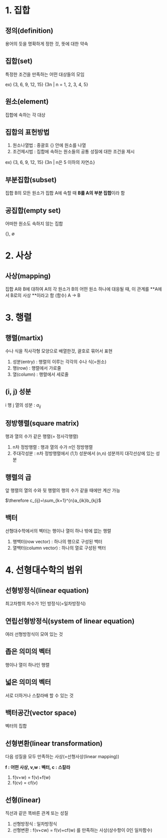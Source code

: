 # 1. 집합

## 정의(definition)

용어의 듯을 명확하게 정한 것, 뜻에 대한 약속



## 집합(set)

특정한 조건을 만족하는 어떤 대상들의 모임

ex)  {3, 6, 9, 12, 15} {3n | n = 1, 2, 3, 4, 5}



## 원소(element)

집합에 속하는 각 대상



## 집합의 표헌방법

1. 원소나열법 : 중괄호 {} 안에 원소를 나열
2. 조건제시법 : 집합에 속하는 원소들의 공통 성질에 대한 조건을 제시

ex) {3, 6, 9, 12, 15} {3n | n은 5 이하의 자연소}



## 부분집합(subset)

집합 B의 모든 원소가 집합 A에 속할 때 **B를 A의 부분 집합**이라 함 



## 공집합(empty set)

어떠한 원소도 속하지 않는 집합

{}, ∅



# 2. 사상

## 사상(mapping)

집합 A와 B에 대하여 A의 각 원소가 B의 어떤 원소 하나에 대응될 때, 이 관계를 **A에서 B로의 사상 **이라고 함 (함수) A -> B 



# 3. 행렬

## 행렬(martix)

수나 식을 직사각형 모양으로 배열한것, 괄호로 묶어서 표현

1. 성분(entry) : 행렬의 이루는 각각의 수나 식(=원소)
2. 행(row) : 행렬에서 가로줄
3. 열(column) : 행렬에서 세로줄



## (i, j) 성분

i 행 j 열의 성분 :  $a_{ij}$



## 정방행렬(square matrix)

행과 열의 수가 같은 행렬(= 정사각행렬)

1. n차 정방행렬 : 행과  열의 수가 n인 정방행렬
2. 주대각성분 : n차 정방행렬에서 (1,1) 성분에서 (n,n) 성분까지 대각선상에 있는 성분



## 행렬의 곱

앞 행렬의 열의 수와 뒷 행렬의 행의 수가 같을 때에만 계산 가능

$\therefore c_{ij}=\sum_{k=1}^{n}a_{ik}b_{kj}$



## 백터

선형대수학에서의 벡터는 행이나 열이 하나 밖에 없는 행렬

1. 행백터(row vector) : 하나의 행으로 구성된 백터
2. 열백터(column vector) : 하나의 열로 구성된 백터



# 4. 선형대수학의 범위

## 선형방정식(linear equation)

최고차항의 차수가 1인 방정식(=일차방정식)



## 연립선형방정식(system of linear equation)

여러 선형방정식이 모여 있는 것



## 좁은 의미의 벡터

행이나 열이 하나인 행렬



## 넓은 의미의 벡터

서로 더하거나 스칼라배 할 수 있는 것



## 백터공간(vector space)

벡터의 집합



## 선형변환(linear transformation)

다음 성질을 모두 만족하는 사상(=선형사상(linear mapping))

**f : 어떤 사상, v,w : 벡터, c : 스칼라**

1. f(v+w) = f(v)+f(w)
2. f(cv) = cf(v)



## 선형(linear)

직선과 같은 똑바른 관계 또는 성질

1. 선형방정식 : 일차방정식 
2. 선형변환 : f(v+cw) = f(v)+cf(w) 를 만족하는 사상(상수항이 0인 일차함수)

